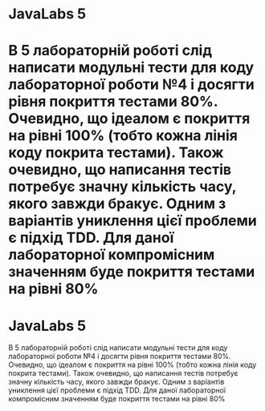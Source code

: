
# JavaLabs 5
В 5 лабораторній роботі слід написати модульні тести для коду лабораторної роботи №4 і досягти рівня покриття тестами 80%. Очевидно, що ідеалом є покриття на рівні 100% (тобто кожна лінія коду покрита тестами). Також очевидно, що написання тестів потребує значну кількість часу, якого завжди бракує. Одним з варіантів униклення цієї проблеми є підхід TDD. Для даної лабораторної компромісним значенням буде покриття тестами на рівні 80%
=======
# JavaLabs 5
В 5 лабораторній роботі слід написати модульні тести для коду лабораторної роботи №4  і досягти рівня покриття тестами 80%. Очевидно, що ідеалом є покриття на рівні 100% (тобто кожна лінія коду покрита тестами). Також очевидно, що написання тестів потребує значну кількість часу, якого завжди бракує. Одним з варіантів униклення цієї проблеми є підхід TDD. Для даної лабораторної компромісним значенням буде покриття тестами на рівні 80%

